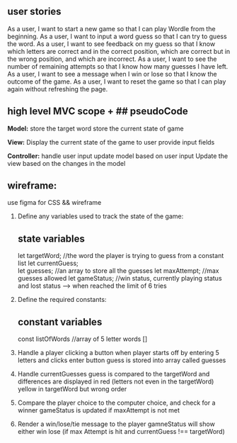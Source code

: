 ## user stories

As a user, I want to start a new game so that I can play Wordle from the beginning.
As a user, I want to input a word guess so that I can try to guess the word.
As a user, I want to see feedback on my guess so that I know which letters are correct and in the correct position, which are correct but in the wrong position, and which are incorrect.
As a user, I want to see the number of remaining attempts so that I know how many guesses I have left.
As a user, I want to see a message when I win or lose so that I know the outcome of the game.
As a user, I want to reset the game so that I can play again without refreshing the page.


## high level MVC scope + ## pseudoCode

**Model:**
store the target word
store the current state of game 

**View:**
Display the current state of the game to user
provide input fields

**Controller:**
handle user input
update model based on user input
Update the view based on the changes in the model

## wireframe:

use figma for CSS && wireframe

1. Define any variables used to track the state of the game:

   ## state variables

   let targetWord; //the word the player is trying to guess from a constant list
   let currentGuess;  
    let guesses; //an array to store all the guesses
   let maxAttempt; //max guesses allowed
   let gameStatus; //win status, currently playing status and lost status --> when reached the limit of 6 tries

2. Define the required constants:

   ## constant variables

   const listOfWords //array of 5 letter words []

3. Handle a player clicking a button
   when player starts off by entering 5 letters and clicks enter button
   guess is stored into array called guesses

4. Handle currentGuesses
   guess is compared to the targetWord and differences are displayed in red (letters not even in the targetWord) yellow in targetWord but wrong order

5. Compare the player choice to the computer choice, and check for a winner
   gameStatus is updated if maxAttempt is not met

6. Render a win/lose/tie message to the player
   gamneStatus will show either win lose (if max Attempt is hit and currentGuess !== targetWord)

